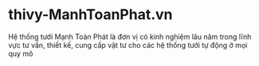 # thivy-ManhToanPhat.vn
Hệ thống tưới Mạnh Toàn Phát là đơn vị có kinh nghiệm lâu năm trong lĩnh vực tư vấn, thiết kế, cung cấp vật tư cho các hệ thống tưới tự động ở mọi quy mô
